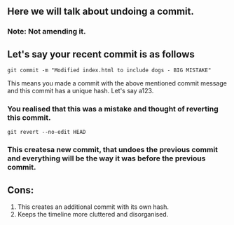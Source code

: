 ## Here we will talk about undoing a commit. 
### Note: Not amending it.

## Let's say your recent commit is as follows

```
git commit -m "Modified index.html to include dogs - BIG MISTAKE"
```
This means you made a commit with the above mentioned commit message and this commit has a unique hash. Let's say a123.

### You realised that this was a mistake and thought of reverting this commit.

```
git revert --no-edit HEAD
```
### This createsa new commit, that undoes the previous commit and everything will be the way it was before the previous commit. 

## Cons: 
1. This creates an additional commit with its own hash.
2. Keeps the timeline more cluttered and disorganised.